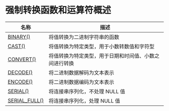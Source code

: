 # **强制转换函数和运算符概述**

| 名称 | 描述|
|---|-----|
| [BINARY()](binary.md) | 将值转换为二进制字符串的函数 |
| [CAST()](cast.md) | 将值转换为特定类型，用于小数转数值和字符型 |
| [CONVERT()](convert.md) | 将值转换为特定类型，用于日期和时间值、小数之间进行转换 |
| [DECODE()](decode.md) | 将二进制数据解码为文本表示 |
| [ENCODE()](encode.md) | 将二进制数据编码为文本表示 |
| [SERIAL()](serial.md) | 将连接串序列化，不处理 NULL 值 |
| [SERIAL_FULL()](serial_full.md) | 将连接串序列化，处理 NULL 值 |